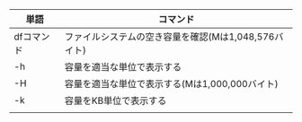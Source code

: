 

| 単語     | コマンド                             |
| ------ | -------------------------------- |
| dfコマンド | ファイルシステムの空き容量を確認(Mは1,048,576バイト) |
| -h     | 容量を適当な単位で表示する                    |
| -H     | 容量を適当な単位で表示する(Mは1,000,000バイト)    |
| -k     | 容量をKB単位で表示する                     |
|        |                                  |

